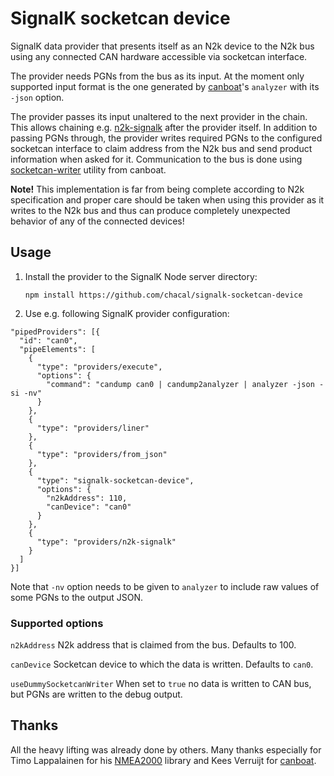 # SignalK socketcan device

SignalK data provider that presents itself as an N2k device to the N2k bus using any connected CAN hardware accessible via socketcan interface.

The provider needs PGNs from the bus as its input. At the moment only supported input format is the one generated by [canboat](https://github.com/canboat/canboat)'s `analyzer` with its `-json` option.

The provider passes its input unaltered to the next provider in the chain. This allows chaining e.g. [n2k-signalk](https://github.com/SignalK/signalk-server-node/blob/master/providers/n2k-signalk.js) after the provider itself. In addition to passing PGNs through, the provider writes required PGNs to the configured socketcan interface to claim address from the N2k bus and send product information when asked for it. Communication to the bus is done using [socketcan-writer](https://github.com/canboat/canboat/tree/master/socketcan-writer) utility from canboat.

**Note!** This implementation is far from being complete according to N2k specification and proper care should be taken when using this provider as it writes to the N2k bus and thus can produce completely unexpected behavior of any of the connected devices! 


## Usage

  1. Install the provider to the SignalK Node server directory:

     `npm install https://github.com/chacal/signalk-socketcan-device`

  2. Use e.g. following SignalK provider configuration:
```
"pipedProviders": [{
  "id": "can0",
  "pipeElements": [
    {
      "type": "providers/execute",
      "options": {
        "command": "candump can0 | candump2analyzer | analyzer -json -si -nv"
      }
    },
    {
      "type": "providers/liner"
    },
    {
      "type": "providers/from_json"
    },
    {
      "type": "signalk-socketcan-device",
      "options": {
        "n2kAddress": 110,
        "canDevice": "can0"
      }
    },
    {
      "type": "providers/n2k-signalk"
    }
  ]
}]
```

Note that `-nv` option needs to be given to `analyzer` to include raw values of some PGNs to the output JSON.

### Supported options

  `n2kAddress` N2k address that is claimed from the bus. Defaults to 100. 
  
  `canDevice` Socketcan device to which the data is written. Defaults to `can0`.
  
  `useDummySocketcanWriter` When set to `true` no data is written to CAN bus, but PGNs are written to the debug output.

## Thanks

All the heavy lifting was already done by others. Many thanks especially for Timo Lappalainen for his [NMEA2000](https://github.com/ttlappalainen/NMEA2000) library and Kees Verruijt for [canboat](https://github.com/canboat/canboat).
